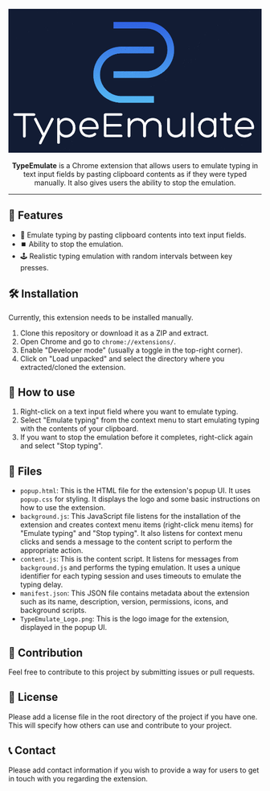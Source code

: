 <p align="center">
  <img src="TypeEmulate_Logo.png" alt="Logo">
</p>

<p align="center">
  <b>TypeEmulate</b> is a Chrome extension that allows users to emulate typing in text input fields by pasting clipboard contents as if they were typed manually. It also gives users the ability to stop the emulation.
</p>

---

## 🌟 Features

- 📝 Emulate typing by pasting clipboard contents into text input fields.
- ⏹️ Ability to stop the emulation.
- 🕹️ Realistic typing emulation with random intervals between key presses.

## 🛠️ Installation

Currently, this extension needs to be installed manually.

1. Clone this repository or download it as a ZIP and extract.
2. Open Chrome and go to `chrome://extensions/`.
3. Enable "Developer mode" (usually a toggle in the top-right corner).
4. Click on "Load unpacked" and select the directory where you extracted/cloned the extension.

## 🎯 How to use

1. Right-click on a text input field where you want to emulate typing.
2. Select "Emulate typing" from the context menu to start emulating typing with the contents of your clipboard.
3. If you want to stop the emulation before it completes, right-click again and select "Stop typing".

## 📂 Files

- `popup.html`: This is the HTML file for the extension's popup UI. It uses `popup.css` for styling. It displays the logo and some basic instructions on how to use the extension.
- `background.js`: This JavaScript file listens for the installation of the extension and creates context menu items (right-click menu items) for "Emulate typing" and "Stop typing". It also listens for context menu clicks and sends a message to the content script to perform the appropriate action.
- `content.js`: This is the content script. It listens for messages from `background.js` and performs the typing emulation. It uses a unique identifier for each typing session and uses timeouts to emulate the typing delay.
- `manifest.json`: This JSON file contains metadata about the extension such as its name, description, version, permissions, icons, and background scripts.
- `TypeEmulate_Logo.png`: This is the logo image for the extension, displayed in the popup UI.

## 🤝 Contribution

Feel free to contribute to this project by submitting issues or pull requests.

## 📜 License

Please add a license file in the root directory of the project if you have one. This will specify how others can use and contribute to your project.

## 📞 Contact

Please add contact information if you wish to provide a way for users to get in touch with you regarding the extension.
